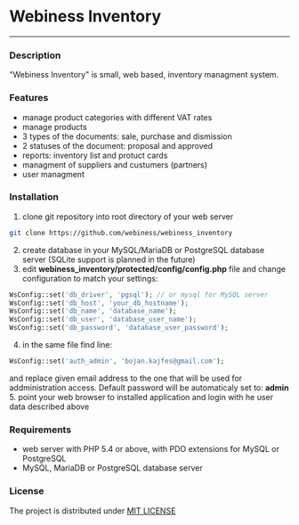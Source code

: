 Webiness Inventory
==================
___

### __Description__

"Webiness Inventory" is small, web based, inventory managment system.


### __Features__

* manage product categories with different VAT rates
* manage products
* 3 types of the documents: sale, purchase and dismission
* 2 statuses of the document: proposal and approved
* reports: inventory list and protuct cards
* managment of suppliers and custumers (partners)
* user managment


### __Installation__

1. clone git repository into root directory of your web server
```bash
git clone https://github.com/webiness/webiness_inventory
```
2. create database in your MySQL/MariaDB or PostgreSQL database server (SQLite support is planned in the future)
3. edit __webiness_inventory/protected/config/config.php__ file and change configuration to match your settings:
```php
WsConfig::set('db_driver', 'pgsql'); // or mysql for MySQL server
WsConfig::set('db_host', 'your_db_hostname');
WsConfig::set('db_name', 'database_name');
WsConfig::set('db_user', 'database_user_name');
WsConfig::set('db_password', 'database_user_password');
```
4. in the same file find line:
```php
WsConfig::set('auth_admin', 'bojan.kajfes@gmail.com');
```
and replace given email address to the one that will be used for addministration access. Default password will be automaticaly set to: __admin__
5. point your web browser to installed application and login with he user data described above

### __Requirements__

* web server with PHP 5.4 or above, with PDO extensions for MySQL or PostgreSQL
* MySQL, MariaDB or PostgreSQL database server

### __License__

The project is distributed under [MIT LICENSE](https://opensource.org/licenses/MIT)

